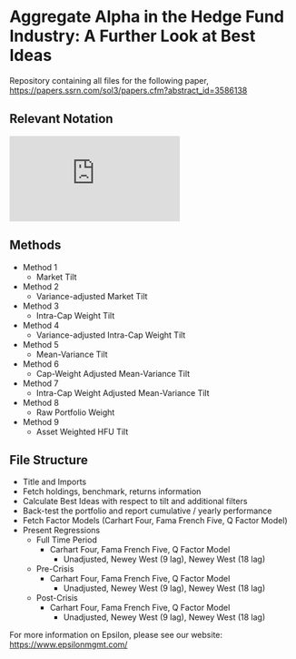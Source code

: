 # Aggregate Alpha in the Hedge Fund Industry: A Further Look at Best Ideas 
Repository containing all files for the following paper, https://papers.ssrn.com/sol3/papers.cfm?abstract_id=3586138

## Relevant Notation
![Test](http://latex.codecogs.com/svg.latex?1+sin(x))

## Methods
* Method 1
  * Market Tilt
* Method 2
  * Variance-adjusted Market Tilt
* Method 3
  * Intra-Cap Weight Tilt
* Method 4
  * Variance-adjusted Intra-Cap Weight Tilt
* Method 5
  * Mean-Variance Tilt
* Method 6
  * Cap-Weight Adjusted Mean-Variance Tilt
* Method 7
  * Intra-Cap Weight Adjusted Mean-Variance Tilt
* Method 8
  * Raw Portfolio Weight
* Method 9
  * Asset Weighted HFU Tilt
  
## File Structure
* Title and Imports
* Fetch holdings, benchmark, returns information
* Calculate Best Ideas with respect to tilt and additional filters
* Back-test the portfolio and report cumulative / yearly performance
* Fetch Factor Models (Carhart Four, Fama French Five, Q Factor Model)
* Present Regressions
  * Full Time Period
    * Carhart Four, Fama French Five, Q Factor Model
      * Unadjusted, Newey West (9 lag), Newey West (18 lag)
  * Pre-Crisis
    * Carhart Four, Fama French Five, Q Factor Model
      * Unadjusted, Newey West (9 lag), Newey West (18 lag)
  * Post-Crisis
    * Carhart Four, Fama French Five, Q Factor Model
      * Unadjusted, Newey West (9 lag), Newey West (18 lag)
      
For more information on Epsilon, please see our website: https://www.epsilonmgmt.com/
